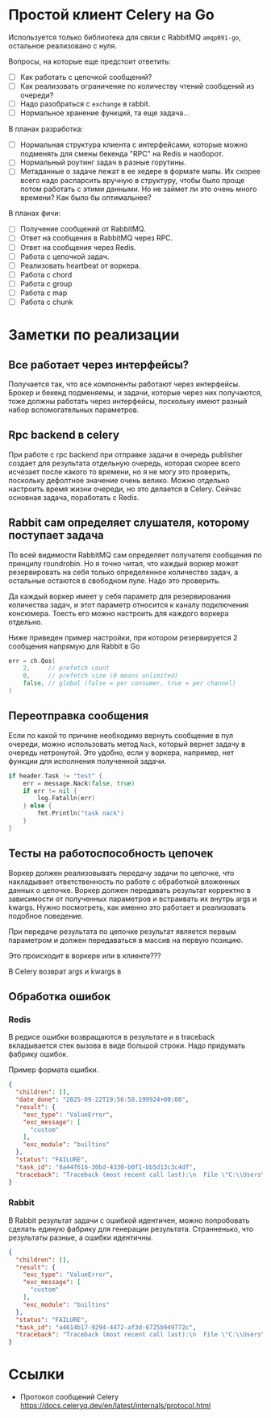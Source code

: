 # Простой клиент Celery на Go

Используется только библиотека для связи с RabbitMQ `amqp091-go`, остальное реализовано с нуля.

Вопросы, на которые еще предстоит ответить:
- [ ] Как работать с цепочкой сообщений?
- [ ] Как реализовать ограничение по количеству чтений сообщений из очереди?
- [ ] Надо разобраться с `exchange` в rabbit.
- [ ] Нормальное хранение функций, та еще задача...

В планах разработка:
- [ ] Нормальная структура клиента с интерфейсами, которые можно подменять для смены бекенда "RPC" на Redis и наоборот.
- [ ] Нормальный роутинг задач в разные горутины.
- [ ] Метаданные о задаче лежат в ее хедере в формате мапы. Их скорее всего надо распарсить вручную в структуру, чтобы было проще потом работать с этими данными. Но не займет ли это очень много времени? Как было бы оптимальнее?

В планах фичи:
- [ ] Получение сообщений от RabbitMQ.
- [ ] Ответ на сообщения в RabbitMQ через RPC.
- [ ] Ответ на сообщения через Redis.
- [ ] Работа с цепочкой задач.
- [ ] Реализовать heartbeat от воркера.
- [ ] Работа с chord
- [ ] Работа с group
- [ ] Работа с map
- [ ] Работа с chunk

# Заметки по реализации

## Все работает через интерфейсы?

Получается так, что все компоненты работают через интерфейсы. Брокер и бекенд подменяемы, и задачи, 
которые через них получаются, тоже должны работать через интерфейсы, поскольку имеют разный 
набор вспомогательных параметров.  

## Rpc backend в celery

При работе с rpc backend при отправке задачи в очередь publisher создает для 
результата отдельную очередь, которая скорее всего исчезает после какого то времени, 
но я не могу это проверить, поскольку дефолтное значение очень велико. Можно отдельно настроить
время жизни очереди, но это делается в Celery. Сейчас основная задача, поработать с Redis.

## Rabbit сам определяет слушателя, которому поступает задача

По всей видимости RabbitMQ сам определяет получателя сообщения по принципу roundrobin. Но я точно 
читал, что каждый воркер может резервировать на себя только определенное количество задач, а 
остальные остаются в свободном пуле. Надо это проверить.

Да каждый воркер имеет у себя параметр для резервирования количества задач, и этот параметр относится к 
каналу подключения консюмера. Тоесть его можно настроить для каждого воркера отдельно.

Ниже приведен пример настройки, при котором резервируется 2 сообщения напрямую для Rabbit в Go
``` Go
err = ch.Qos(
    2,     // prefetch count
    0,     // prefetch size (0 means unlimited)
    false, // global (false = per consumer, true = per channel)
)
```

## Переотправка сообщения

Если по какой то причине необходимо вернуть сообщение в пул очереди, можно использовать метод `Nack`, который 
вернет задачу в очередь нетронутой. Это удобно, если у воркера, например, нет функции для исполнения полученной задачи.
``` Go
if header.Task != "test" {
    err = message.Nack(false, true)
    if err != nil {
        log.Fatalln(err)
    } else {
        fmt.Println("task nack")
    }
}
```

## Тесты на работоспособность цепочек

Воркер должен реализовывать передачу задачи по цепочке, что накладывает ответственность по работе с обработкой 
вложенных данных о цепочке. Воркер должен передавать результат корректно в зависимости от полученных параметров
и встраивать их внутрь args и kwargs. Нужно посмотреть, как именно это работает и реализовать подобное поведение.

При передаче результата по цепочке результат является первым параметром и должен передаваться в массив
на первую позицию.

Это происходит в воркере или в клиенте???

В Celery возврат args и kwargs в 


## Обработка ошибок

### Redis

В редисе ошибки возвращаются в результате и в traceback вкладывается стек вызова в виде большой строки.
Надо придумать фабрику ошибок.

Пример формата ошибки.
``` json
{
  "children": [],
  "date_done": "2025-09-22T19:56:50.199924+00:00",
  "result": {
    "exc_type": "ValueError",
    "exc_message": [
      "custom"
    ],
    "exc_module": "builtins"
  },
  "status": "FAILURE",
  "task_id": "8a44f616-30bd-4330-b0f1-bb5d13c3c4df",
  "traceback": "Traceback (most recent call last):\n  File \"C:\\Users\\kulik\\AppData\\Local\\Programs\\Python\\Python313\\Lib\\site-packages\\celery\\app\\trace.py\", line 453, in trace_task\n    R = retval = fun(*args, **kwargs)\n                 ~~~^^^^^^^^^^^^^^^^^\n  File \"C:\\Users\\kulik\\AppData\\Local\\Programs\\Python\\Python313\\Lib\\site-packages\\celery\\app\\trace.py\", line 736, in __protected_call__\n    return self.run(*args, **kwargs)\n           ~~~~~~~~^^^^^^^^^^^^^^^^^\n  File \"C:\\Users\\kulik\\OneDrive\\Desktop\\programming\\golang\\go_celery_client\\py\\main.py\", line 27, in add\n    raise ValueError(\"custom\")\nValueError: custom\n"
}
```

### Rabbit

В Rabbit результат задачи с ошибкой идентичен, можно попробовать сделать единую фабрику для генерации результата.
Странненько, что результаты разные, а ошибки идентичны.

``` json
{
  "children": [],
  "result": {
    "exc_type": "ValueError",
    "exc_message": [
      "custom"
    ],
    "exc_module": "builtins"
  },
  "status": "FAILURE",
  "task_id": "a4614b17-9294-4472-af3d-6725b949772c",
  "traceback": "Traceback (most recent call last):\n  File \"C:\\Users\\kulik\\AppData\\Local\\Programs\\Python\\Python313\\Lib\\site-packages\\celery\\app\\trace.py\", line 453, in trace_task\n    R = retval = fun(*args, **kwargs)\n                 ~~~^^^^^^^^^^^^^^^^^\n  File \"C:\\Users\\kulik\\AppData\\Local\\Programs\\Python\\Python313\\Lib\\site-packages\\celery\\app\\trace.py\", line 736, in __protected_call__\n    return self.run(*args, **kwargs)\n           ~~~~~~~~^^^^^^^^^^^^^^^^^\n  File \"C:\\Users\\kulik\\OneDrive\\Desktop\\programming\\golang\\go_celery_client\\py\\main.py\", line 27, in add\n    raise ValueError(\"custom\")\nValueError: custom\n"
}
```

# Ссылки

- Протокол сообщений Celery https://docs.celeryq.dev/en/latest/internals/protocol.html 


